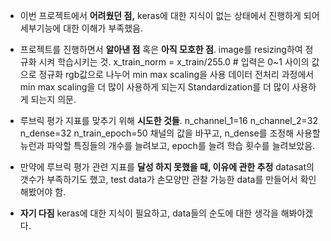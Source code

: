 - 이번 프로젝트에서 **어려웠던 점,**
    keras에 대한 지식이 없는 상태에서 진행하게 되어 세부기능에 대한 이해가 부족했음.

- 프로젝트를 진행하면서 **알아낸 점** 혹은 **아직 모호한 점**.
    image를 resizing하여 정규화 시켜 학습시키는 것.
    x_train_norm = x_train/255.0   # 입력은 0~1 사이의 값으로 정규화
    rgb값으로 나누어 min max scaling을 사용 데이터 전처리 과정에서 
    min max scaling을 더 많이 사용하게 되는지 Standardization를 더 많이 사용하게 되는지
    의문. 

- 루브릭 평가 지표를 맞추기 위해 **시도한 것들**.
    n_channel_1=16
    n_channel_2=32
    n_dense=32
    n_train_epoch=50
    채널의 값을 바꾸고, n_dense를 조정해 사용할 뉴런과 파악할 특징들의 개수를 늘려보고,
    epoch를 늘려 학습 횟수를 늘려보았음.


- 만약에 루브릭 평가 관련 지표를 **달성 하지 못했을 때, 이유에 관한 추정**
    datasat의 갯수가 부족하기도 했고, test data가 손모양만 관찰 가능한 data를 만들어서 확인해봤어야 함.
- **자기 다짐**
    keras에 대한 지식이 필요하고, data들의 순도에 대한 생각을 해봐야겠다.
